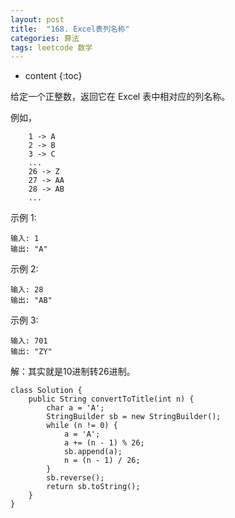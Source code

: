 ```yaml
---
layout: post
title:  "168. Excel表列名称"
categories: 算法
tags: leetcode 数学
---
```


* content
{:toc}

<!--more-->

给定一个正整数，返回它在 Excel 表中相对应的列名称。

例如，

```
    1 -> A
    2 -> B
    3 -> C
    ...
    26 -> Z
    27 -> AA
    28 -> AB 
    ...
```

示例 1:

```
输入: 1
输出: "A"
```

示例 2:

```
输入: 28
输出: "AB"
```

示例 3:

```
输入: 701
输出: "ZY"
```

解：其实就是10进制转26进制。

```
class Solution {
    public String convertToTitle(int n) {
        char a = 'A';
        StringBuilder sb = new StringBuilder();
        while (n != 0) {
            a = 'A';
            a += (n - 1) % 26;
            sb.append(a);
            n = (n - 1) / 26;
        }
        sb.reverse();
        return sb.toString();
    }
}
```